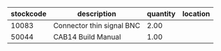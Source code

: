 |stockcode|description|quantity|location|
|---------|-----------|--------|--------|
|10083|Connector thin signal BNC|2.00||
|50044|CAB14 Build Manual|1.00||
